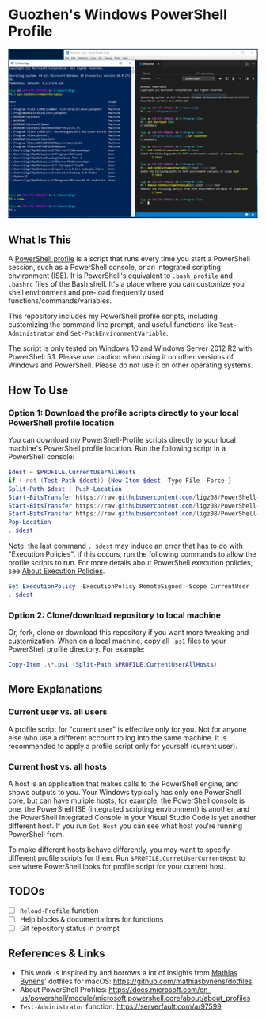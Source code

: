 # Guozhen's Windows PowerShell Profile
![demo](img/demo.png)

## What Is This
A [PowerShell profile](https://docs.microsoft.com/en-us/powershell/module/microsoft.powershell.core/about/about_profiles) is a script that runs every time you start a PowerShell session, such as a PowerShell console, or an integrated scripting environment (ISE). It is PowerShell's equivalent to `.bash_profile` and `.bashrc` files of the Bash shell. It's a place where you can customize your shell environment and pre-load frequently used functions/commands/variables.

This repository includes my PowerShell profile scripts, including customizing the command line prompt, and useful functions like `Test-Administrator` and `Set-PathEnvironmentVariable`.

The script is only tested on Windows 10 and Windows Server 2012 R2 with PowerShell 5.1. Please use caution when using it on other versions of Windows and PowerShell. Please do not use it on other operating systems.

## How To Use

### Option 1: Download the profile scripts directly to your local PowerShell profile location
You can download my PowerShell-Profile scripts directly to your local machine's PowerShell profile location. 
Run the following script In a PowerShell console:
```powershell
$dest = $PROFILE.CurrentUserAllHosts
if (-not (Test-Path $dest)) {New-Item $dest -Type File -Force }
Split-Path $dest | Push-Location
Start-BitsTransfer https://raw.githubusercontent.com/ligz08/PowerShell-Profile/master/profile.ps1
Start-BitsTransfer https://raw.githubusercontent.com/ligz08/PowerShell-Profile/master/psfunctions.ps1
Start-BitsTransfer https://raw.githubusercontent.com/ligz08/PowerShell-Profile/master/psaliases.ps1
Pop-Location
. $dest
```

Note: the last command `. $dest` may induce an error that has to do with "Execution Policies". If this occurs, run the following commands to allow the profile scripts to run. For more details about PowerShell execution policies, see [About Execution Policies](https://docs.microsoft.com/en-us/powershell/module/microsoft.powershell.core/about/about_execution_policies).

```powershell
Set-ExecutionPolicy -ExecutionPolicy RemoteSigned -Scope CurrentUser
. $dest
```

### Option 2: Clone/download repository to local machine
Or, fork, clone or download this repository if you want more tweaking and customization.
When on a local machine, copy all `.ps1` files to your PowerShell profile directory. For example:
```powershell
Copy-Item .\*.ps1 (Split-Path $PROFILE.CurrentUserAllHosts)
```

## More Explanations
### Current user vs. all users
A profile script for "current user" is effective only for you. Not for anyone else who use a different account to log into the same machine. It is recommended to apply a profile script only for yourself (current user).

### Current host vs. all hosts
A host is an application that makes calls to the PowerShell engine, and shows outputs to you. Your Windows typically has only one PowerShell core, but can have muliple hosts, for example, the PowerShell console is one, the PowerShell ISE (integrated scripting environment) is another, and the PowerShell Integrated Console in your Visual Studio Code is yet another different host. 
If you run `Get-Host` you can see what host you're running PowerShell from.

To make different hosts behave differently, you may want to specify different profile scripts for them. Run `$PROFILE.CurretUserCurrentHost` to see where PowerShell looks for profile script for your current host.

## TODOs
- [ ] `Reload-Profile` function
- [ ] Help blocks & documentations for functions
- [ ] Git repository status in prompt

## References & Links
- This work is inspired by and borrows a lot of insights from [Mathias Bynens](https://mathiasbynens.be/)' dotfiles for macOS: https://github.com/mathiasbynens/dotfiles
- About PowerShell Profiles: https://docs.microsoft.com/en-us/powershell/module/microsoft.powershell.core/about/about_profiles
- `Test-Administrator` function: https://serverfault.com/a/97599
